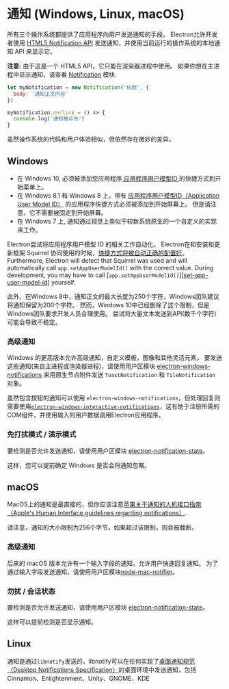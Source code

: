# 通知 (Windows, Linux, macOS)

所有三个操作系统都提供了应用程序向用户发送通知的手段。 Electron允许开发者使用 [HTML5 Notification API](https://notifications.spec.whatwg.org/) 发送通知，并使用当前运行的操作系统的本地通知 API 来显示它。

**注意:** 由于这是一个 HTML5 API，它只能在渲染器进程中使用。 如果你想在主进程中显示通知，请查看 [Notification](../api/notification.md) 模块.

```javascript
let myNotification = new Notification('标题', {
  body: '通知正文内容'
})

myNotification.onclick = () => {
  console.log('通知被点击')
}
```

虽然操作系统的代码和用户体验相似，但依然存在微妙的差异。

## Windows

* 在 Windows 10, 必须被添加您应用程序[ 应用程序用户模型ID ](https://msdn.microsoft.com/en-us/library/windows/desktop/dd378459(v=vs.85).aspx)的快捷方式到开始菜单上。
* 在 Windows 8.1 和 Windows 8 上，带有 [ 应用程序用户模型ID（Application User Model ID）](https://msdn.microsoft.com/en-us/library/windows/desktop/dd378459(v=vs.85).aspx) 的应用程序快捷方式必须被添加到开始屏幕上。 但是请注意，它不需要被固定到开始屏幕。
* 在 Windows 7 上, 通知通过视觉上类似于较新系统原生的一个自定义的实现来工作。

Electron尝试将应用程序用户模型 ID 的相关工作自动化。 Electron在和安装和更新框架 Squirrel 协同使用的时候，[快捷方式将被自动正确的配置好](https://github.com/electron/windows-installer/blob/master/README.md#handling-squirrel-events)。 Furthermore, Electron will detect that Squirrel was used and will automatically call `app.setAppUserModelId()` with the correct value. During development, you may have to call [`app.setAppUserModelId()`][[set-app-user-model-id](../api/app.md#appsetappusermodelidid-windows)] yourself.

此外，在Windows 8中，通知正文的最大长度为250个字符，Windows团队建议将通知保留为200个字符。 然而，Windows 10中已经删除了这个限制，但是Windows团队要求开发人员合理使用。 尝试将大量文本发送到API(数千个字符) 可能会导致不稳定。

### 高级通知

Windows 的更高版本允许高级通知，自定义模板，图像和其他灵活元素。 要发送这些通知(来自主进程或渲染器进程)，请使用用户区模块 [electron-windows-notifications](https://github.com/felixrieseberg/electron-windows-notifications) 来用原生节点附件发送 `ToastNotification` 和 `TileNotification` 对象。

虽然包含按钮的通知可以使用 `electron-windows-notifications`，但处理回复则需要使用[`electron-windows-interactive-notifications`](https://github.com/felixrieseberg/electron-windows-interactive-notifications)，这有助于注册所需的COM组件，并使用输入的用户数据调用Electron应用程序。

### 免打扰模式 / 演示模式

要检测是否允许发送通知，请使用用户区模块 [electron-notification-state](https://github.com/felixrieseberg/electron-notification-state)。

这样，您可以提前确定 Windows 是否会将通知忽略。

## macOS

MacOS上的通知是最直接的，但你应该注意[苹果关于通知的人机接口指南（Apple's Human Interface guidelines regarding notifications）](https://developer.apple.com/macos/human-interface-guidelines/system-capabilities/notifications/).

请注意，通知的大小限制为256个字节，如果超过该限制，则会被截断。

### 高级通知

后来的 macOS 版本允许有一个输入字段的通知，允许用户快速回复通知。 为了通过输入字段发送通知，请使用用户区模块[node-mac-notifier](https://github.com/CharlieHess/node-mac-notifier)。

### 勿扰 / 会话状态

要检测是否允许发送通知，请使用用户区模块 [electron-notification-state](https://github.com/felixrieseberg/electron-notification-state)。

这样可以提前检测是否显示通知。

## Linux

通知是通过`libnotify`发送的，libnotify可以在任何实现了[桌面通知规范（Desktop Notifications Specification）](https://developer.gnome.org/notification-spec/)的桌面环境中发送通知，包括Cinnamon、Enlightenment、Unity、GNOME、KDE
